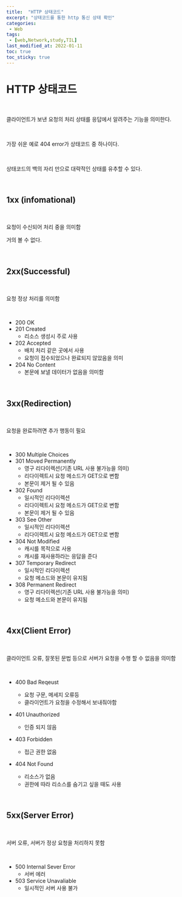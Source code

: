 ```yaml
---
title:  "HTTP 상태코드"
excerpt: "상태코드를 통한 http 통신 상태 확인"
categories:
 - Web
tags:
 - [web,Network,study,TIL]
last_modified_at: 2022-01-11
toc: true
toc_sticky: true
---
```


# HTTP 상태코드

<br>

클라이언트가 보낸 요청의 처리 상태를 응답에서 알려주는 기능을 의미한다.

<br>

가장 쉬운 예로 404 error가 상태코드 중 하나이다.

<br>

상태코드의 백의 자리 만으로 대략적인 상태를 유추할 수 있다.


<br>


## 1xx (infomational) 

<br>

요청이 수신되어 처리 중을 의미함

거의 볼 수 없다.

<br>

## 2xx(Successful) 

<br>

요청 정상 처리를 의미함

<br>

- 200 OK
- 201 Created
  - 리소스 생성시 주로 사용
- 202 Accepted
  - 배치 처리 같은 곳에서 사용
  - 요청이 접수되었으나 완료되지 않았음을 의미
- 204 No Content
  - 본문에 보낼 데이터가 없음을 의미함


<br>


## 3xx(Redirection)

<br>

요청을 완료하려면 추가 행동이 필요

<br>

- 300 Multiple Choices
- 301 Moved Permanently
  - 영구 리다이렉션(기존 URL 사용 불가능을 의미)
  - 리다이렉트시 요청 메소드가 GET으로 변함
  - 본문이 제거 될 수 있음
- 302 Found
  - 일시적인 리다이렉션
  - 리다이렉트시 요청 메소드가 GET으로 변함
  - 본문이 제거 될 수 있음
- 303 See Other
  - 일시적인 리다이렉션
  - 리다이렉트시 요청 메소드가 GET으로 변함
- 304 Not Modified
  - 캐시를 목적으로 사용
  - 캐시를 재사용하라는 응답을 준다
- 307 Temporary Redirect
  - 일시적인 리다이렉션
  - 요청 메소드와 본문이 유지됨
- 308 Permanent Redirect
  - 영구 리다이렉션(기존 URL 사용 불가능을 의미)
  - 요청 메소드와 본문이 유지됨


<br>


## 4xx(Client Error)

<br>

클라이언트 오류, 잘못된 문법 등으로 서버가 요청을 수행 할 수 없음을 의미함

<br>

- 400 Bad Reqeust

  - 요청 구문, 메세지 오류등
  - 클라이언트가 요청을 수정해서 보내줘야함

- 401 Unauthorized

  - 인증 되지 않음

- 403 Forbidden

  - 접근 권한 없음

- 404 Not Found

  - 리소스가 없음
  - 권한에 따라 리소스를 숨기고 싶을 때도 사용

  
<br>


## 5xx(Server Error)

<br>

서버 오류, 서버가 정상 요청을 처리하지 못함

<br>

- 500 Internal Sever Error
  - 서버 에러
- 503 Service Unavaliable
  - 일시적인 서버 사용 불가 

<br>

